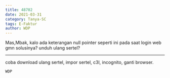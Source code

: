 ```yaml
---
title: 48702
date: 2021-03-31
category: Tanya-SC
tags: E-Faktur
author: WDP
---
```


Mas,Mbak, kalo ada keterangan null pointer seperti ini pada saat login web gmn solusinya? unduh ulang sertel?

---

coba download ulang sertel, impor sertel, c3l, incognito, ganti browser.

`WDP`

